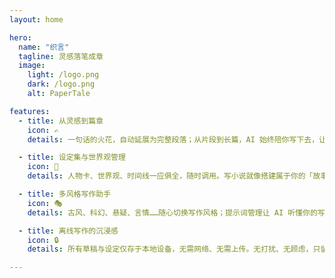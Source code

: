 ```yaml
---
layout: home

hero:
  name: "织言"
  tagline: 灵感落笔成章
  image:
    light: /logo.png
    dark: /logo.png
    alt: PaperTale

features:
  - title: 从灵感到篇章
    icon: ✍️
    details: 一句话的火花，自动延展为完整段落；从片段到长篇，AI 始终陪你写下去，让创作不再停滞。

  - title: 设定集与世界观管理
    icon: 🌌
    details: 人物卡、世界观、时间线一应俱全，随时调用。写小说就像搭建属于你的「故事宇宙」，角色永不“穿帮”。

  - title: 多风格写作助手
    icon: 🎭
    details: 古风、科幻、悬疑、言情……随心切换写作风格；提示词管理让 AI 听懂你的写作习惯，成为专属合作者。

  - title: 离线写作的沉浸感
    icon: 🔒
    details: 所有草稿与设定仅存于本地设备，无需网络、无需上传。无打扰、无顾虑，只留下最纯粹的写作时光。

---
```


<style module>
:root {
  --vp-home-hero-name-color: transparent;
  --vp-home-hero-name-background: linear-gradient(to right, #7C3AED, #8B5CF6, #C4B5FD);
}
</style>
